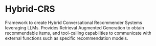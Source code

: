 # Hybrid-CRS
Framework to create Hybrid Conversational Recommender Systems leveraging LLMs. Provides Retrieval Augmented Generation to obtain recommendable items, and tool-calling capabilities to communicate with external functions such as specific recommendation models.
